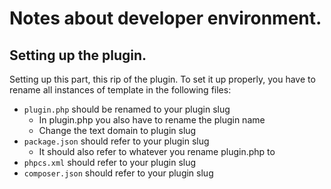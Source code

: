 # Notes about developer environment.

## Setting up the plugin.

Setting up this part, this rip of the plugin. To set it up properly, you have to rename all instances of template in the following files:
- `plugin.php` should be renamed to your plugin slug
  -  In plugin.php you also have to rename the plugin name
  -  Change the text domain to plugin slug
-  `package.json` should refer to your plugin slug
   -  It should also refer to whatever you rename plugin.php to
- `phpcs.xml` should refer to your plugin slug
- `composer.json` should refer to your plugin slug
